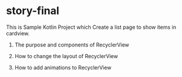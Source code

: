 # story-final

This is Sample Kotlin Project which Create a list page to show items in cardview. 

 
1) The purpose and components of RecyclerView

2) How to change the layout of RecyclerView

3) How to add animations to RecyclerView
